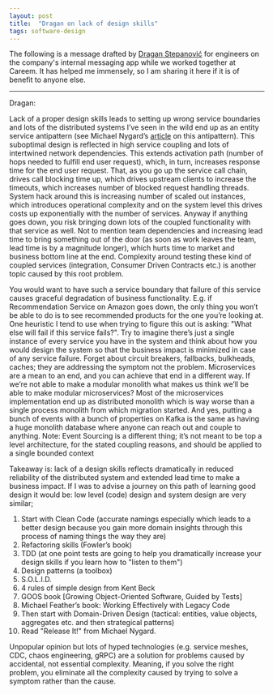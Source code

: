 ```yaml
---
layout: post
title:  "Dragan on lack of design skills"
tags: software-design
---
```

The following is a message drafted by [Dragan Stepanović](https://www.linkedin.com/in/dstepanovic)
for engineers on the company's internal messaging app while we worked together at Careem.
It has helped me immensely, so I am sharing it here if it is of benefit to anyone else.

---

Dragan:

Lack of a proper design skills leads to setting up wrong service
boundaries and lots of the distributed systems I’ve seen in the wild 
end up as an entity service antipattern 
(see Michael Nygard’s [article](https://www.michaelnygard.com/blog/2017/12/the-entity-service-antipattern/) on this antipattern). 
This suboptimal design is reflected in high service coupling 
and lots of intertwined network dependencies. 
This extends activation path (number of hops needed to fulfill end user request), 
which, in turn, increases response time for the end user request. 
That, as you go up the service call chain, drives call blocking time up, 
which drives upstream clients to increase the timeouts, 
which increases number of blocked request handling threads.
System hack around this is increasing number of scaled out instances, 
which introduces operational complexity and on the system level 
this drives costs up exponentially with the number of services. 
Anyway if anything goes down, you risk bringing down lots of the coupled 
functionality with that service as well. Not to mention team dependencies 
and increasing lead time to bring something out of the door 
(as soon as work leaves the team, lead time is by a magnitude longer), 
which hurts time to market and business bottom line at the end. 
Complexity around testing these kind of coupled services 
(integration, Consumer Driven Contracts etc.) 
is another topic caused by this root problem.

You would want to have such a service boundary 
that failure of this service causes graceful degradation of business functionality. 
E.g. if Recommendation Service on Amazon goes down, 
the only thing you won’t be able to do is to see recommended products 
for the one you’re looking at.
One heuristic I tend to use when trying to figure this out is asking: 
"What else will fail if this service fails?".
Try to imagine there’s just a single instance of every service 
you have in the system and think about how you would 
design the system so that the business impact is minimized 
in case of any service failure. 
Forget about circuit breakers, fallbacks, bulkheads, caches; 
they are addressing the symptom not the problem.
Microservices are a mean to an end, 
and you can achieve that end in a different way.
If we’re not able to make a modular monolith 
what makes us think we’ll be able to make modular microservices?
Most of the microservices implementation end up as 
distributed monolith which is way worse than a single process monolith 
from which migration started.
And yes, putting a bunch of events with a bunch of properties 
on Kafka is the same as having a huge monolith database 
where anyone can reach out and couple to anything. 
Note: Event Sourcing is a different thing; 
it’s not meant to be top a level architecture, 
for the stated coupling reasons, and should be applied to a single bounded context

Takeaway is: lack of a design skills reflects dramatically 
in reduced reliability of the distributed system 
and extended lead time to make a business impact.
If I was to advise a journey on this path of learning good design it would be: 
low level (code) design and system design are very similar;

1. Start with Clean Code (accurate namings especially which leads 
to a better design because you gain more domain insights 
through this process of naming things the way they are)
2. Refactoring skills (Fowler’s book)
3. TDD (at one point tests are going to help you 
dramatically increase your design skills if you learn how to "listen to them")
4. Design patterns (a toolbox)
5. S.O.L.I.D.
6. 4 rules of simple design from Kent Beck 
7. GOOS book \[Growing Object-Oriented Software, Guided by Tests\]
8. Michael Feather’s book: Working Effectively with Legacy Code 
9. Then start with Domain-Driven Design 
(tactical: entities, value objects, aggregates etc. and then strategical patterns)
10. Read "Release It!" from Michael Nygard.

Unpopular opinion but lots of hyped technologies 
(e.g. service meshes, CDC, chaos engineering, gRPC) are a solution 
for problems caused by accidental, not essential complexity. 
Meaning, if you solve the right problem, you eliminate all the complexity 
caused by trying to solve a symptom rather than the cause.
